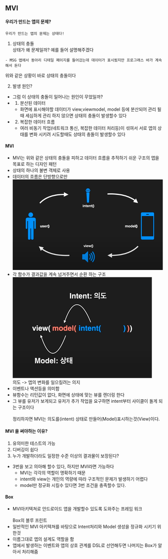 ## MVI
#### 우리가 만드는 앱의 문제?
```
우리가 만드는 앱의 문제는 상태다!
```
1. 상태의 충돌
<br>상태가 왜 문제일까? 예를 들어 설명해주겠다<br>
```
- MSG 앱에서 동아리 디테일 페이지를 들어갔는데 데이터가 표시됬지만 프로그래스 바가 계속해서 돈다
```
위와 같은 상황이 바로 상태의 충돌이다

2. 발생 원인?
- 그럼 이 상태의 충돌이 일어나는 원인이 무었일까?
- 1. 분산된 데이터
    - 화면에 표시해야할 데이터가 view,viewmodel, model 등에 분산되어 관리 될때 세심하게 관리 하지 않으면 상태의 충돌이 발생할수 있다
- 2. 복잡한 데이터 흐름
    - 여러 비동기 작업(네트워크 통신, 복잡한 데이터 처리등)이 섞여서 서로 앱의 상태를 변화 시키려 시도할때도 상태의 충돌이 발생할수 있다

#### MVI 
- MVI는 위와 같은 상태의 충돌을 피하고 데이터 흐름을 추적하기 쉬운 구조의 앱을 목표로 하는 디자인 패턴 
- 상태의 하나의 불변 객체로 사용
- 데이터의 흐름은 단방향으로만 
![ex_screenshot](imgfile/MVI.png)
- 각 함수가 결과값을 계속 넘겨주면서 순환 하는 구조
![ex_screenshot](imgfile/MVI%20fuc.png)<br>
의도 -> 앱의 변화를 일으킬려는 의지
- 이벤트나 액션등을 의미함
- 뷰함수는 리턴값이 없다, 화면에 상태에 맞는 뷰를 렌더링 한다
- 그 뷰를 유저가 보게되고 유저가 추가 작업을 요구하면 intent부터 사이클이 돌게 되는 구조이다<br><br>
정리하자면 MVI는 의도를(intent) 상태로 만들어(Model)표시하는것(View)이다.
#### MVI 을 써야하는 이유?
1. 유의미한 테스트의 가능
2. 디버깅이 쉽다
3. 누가 개발하더라도 일정한 수준 이상의 결과물이 보장된다?
- 3번을 보고 의아해 할수 있다, 하지만 MVI라면 가능하다
    - MVI는 각각의 역할이 명확하기 때문 
    - intent와 view는 개인의 역량에 따라 구조적인 문제가 발생하기 어렵다
    - model만 정규화 시킬수 있다면 3번 조건을 충족할수 있다.
#### Box
- MVI아키텍쳐로 안드로이드 앱을 개발할수 있도록 도와주는 프레임 워크
<br><br>
Box의 블루 프린트
- 일반적인 MVI 아키텍쳐를 바탕으로 Intent처리와 Model 생성을 정규화 시키기 위한것
- 이름그대로 앱의 설계도 역할을 함
- 앱에서 발생하는 이벤트와 앱의 상호 관계를 DSL로 선언해두면 나머지는 Box가 알아서 처리해줌